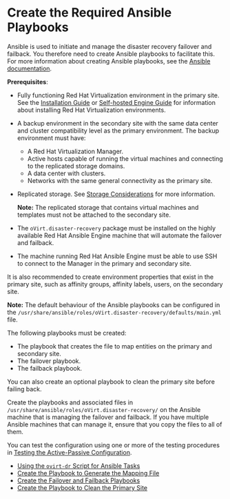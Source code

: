 # Create the Required Ansible Playbooks

Ansible is used to initiate and manage the disaster recovery failover and failback. You therefore need to create Ansible playbooks to facilitate this. For more information about creating Ansible playbooks, see the [Ansible documentation](http://docs.ansible.com/ansible/latest/playbooks.html).

**Prerequisites**:

* Fully functioning Red Hat Virtualization environment in the primary site. See the [Installation Guide](https://access.redhat.com/documentation/en-us/red_hat_virtualization/4.2/html-single/installation_guide/index) or [Self-hosted Engine Guide](https://access.redhat.com/documentation/en-us/red_hat_virtualization/4.2/html-single/self-hosted_engine_guide/index) for information about installing Red Hat Virtualization environments.

* A backup environment in the secondary site with the same data center and cluster compatibility level as the primary environment. The backup environment must have:
  * A Red Hat Virtualization Manager.
  * Active hosts capable of running the virtual machines and connecting to the replicated storage domains.
  * A data center with clusters.
  * Networks with the same general connectivity as the primary site.

* Replicated storage. See [Storage Considerations](../storage_considerations_active-passive) for more information.

  **Note:** The replicated storage that contains virtual machines and templates must not be attached to the secondary site.

* The `oVirt.disaster-recovery` package must be installed on the highly available Red Hat Ansible Engine machine that will automate the failover and failback.

* The machine running Red Hat Ansible Engine must be able to use SSH to connect to the Manager in the primary and secondary site.

It is also recommended to create environment properties that exist in the primary site, such as affinity groups, affinity labels, users, on the secondary site.

**Note:** The default behaviour of the Ansible playbooks can be configured in the `/usr/share/ansible/roles/oVirt.disaster-recovery/defaults/main.yml` file.

The following playbooks must be created:

* The playbook that creates the file to map entities on the primary and secondary site.
* The failover playbook.
* The failback playbook.

You can also create an optional playbook to clean the primary site before failing back.

Create the playbooks and associated files in `/usr/share/ansible/roles/oVirt.disaster-recovery/` on the Ansible machine that is managing the failover and failback. If you have multiple Ansible machines that can manage it, ensure that you copy the files to all of them.

You can test the configuration using one or more of the testing procedures in [Testing the Active-Passive Configuration](../testing_active_passive).

* [Using the `ovirt-dr` Script for Ansible Tasks](../Using-ovirt-dr-script)
* [Create the Playbook to Generate the Mapping File](../generate_mapping)
* [Create the Failover and Failback Playbooks](../create_failover_failback)
* [Create the Playbook to Clean the Primary Site](../create_cleanup)
